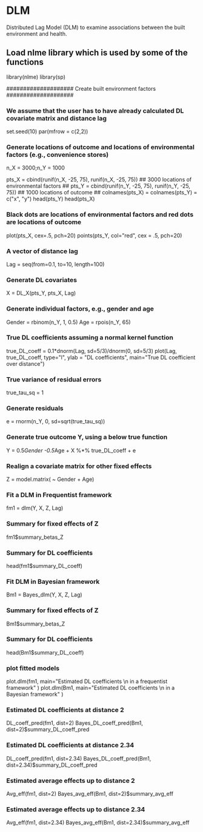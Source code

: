 # DLM
Distributed Lag Model (DLM) to examine associations between the built environment and health.


## Load nlme library which is used by some of the functions
library(nlme)
library(sp)


#################### Create built environment factors ####################
### We assume that the user has to have already calculated DL covariate matrix and distance lag

set.seed(10)
par(mfrow = c(2,2))

### Generate locations of outcome and locations of environmental factors (e.g., convenience stores) ##
n_X = 3000;n_Y = 1000

pts_X = cbind(runif(n_X, -25, 75), runif(n_X, -25, 75)) ## 3000 locations of environmental factors ##
pts_Y = cbind(runif(n_Y, -25, 75), runif(n_Y, -25, 75)) ## 1000 locations of outcome ##
colnames(pts_X) = colnames(pts_Y) = c("x", "y") 
head(pts_Y)
head(pts_X)

### Black dots are locations of environmental factors and red dots are locations of outcome ##
plot(pts_X, cex=.5, pch=20)
points(pts_Y, col="red", cex = .5, pch=20)

### A vector of distance lag ###
Lag = seq(from=0.1, to=10, length=100)

### Generate DL covariates ###
X = DL_X(pts_Y, pts_X, Lag)

### Generate individual factors, e.g., gender and age ###
Gender = rbinom(n_Y, 1, 0.5)
Age = rpois(n_Y, 65)

### True DL coefficients assuming a normal kernel function ###
true_DL_coeff = 0.1*dnorm(Lag, sd=5/3)/dnorm(0, sd=5/3)
plot(Lag, true_DL_coeff, type="l", ylab = "DL coefficients", main="True DL coefficient over distance")

### True variance of residual errors ###
true_tau_sq = 1

### Generate residuals ####
e = rnorm(n_Y, 0, sd=sqrt(true_tau_sq))

### Generate true outcome Y, using a below true function ###
Y = 0.5*Gender -0.5*Age + X %*% true_DL_coeff + e

### Realign a covariate matrix for other fixed effects ###
Z = model.matrix( ~ Gender + Age)   

### Fit a DLM in Frequentist framework ###
fm1 = dlm(Y, X, Z, Lag)

### Summary for fixed effects of Z ###
fm1$summary_betas_Z 			

### Summary for DL coefficients ###
head(fm1$summary_DL_coeff) 			

### Fit DLM in Bayesian framework ###
Bm1 = Bayes_dlm(Y, X, Z, Lag)

### Summary for fixed effects of Z ###
Bm1$summary_betas_Z  			

### Summary for DL coefficients ###
head(Bm1$summary_DL_coeff) 			

### plot fitted models ###
plot.dlm(fm1, main="Estimated DL coefficients \n in a frequentist framework" )
plot.dlm(Bm1, main="Estimated DL coefficients \n in a Bayesian framework" )

### Estimated DL coefficients at distance 2 ###
DL_coeff_pred(fm1, dist=2)
Bayes_DL_coeff_pred(Bm1, dist=2)$summary_DL_coeff_pred

### Estimated DL coefficients at distance 2.34 ###
DL_coeff_pred(fm1, dist=2.34)
Bayes_DL_coeff_pred(Bm1, dist=2.34)$summary_DL_coeff_pred

### Estimated average effects up to distance 2 ###
Avg_eff(fm1, dist=2)
Bayes_avg_eff(Bm1, dist=2)$summary_avg_eff

### Estimated average effects up to distance 2.34 ###
Avg_eff(fm1, dist=2.34)
Bayes_avg_eff(Bm1, dist=2.34)$summary_avg_eff

